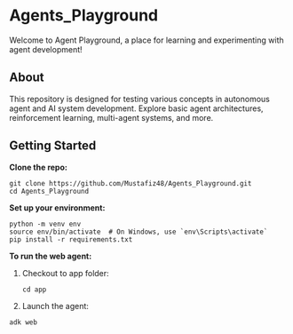 # Agents_Playground

Welcome to Agent Playground, a place for learning and experimenting with agent development!

## About

This repository is designed for testing various concepts in autonomous agent and AI system development. Explore basic agent architectures, reinforcement learning, multi-agent systems, and more.

## Getting Started

**Clone the repo:**

   ```
   git clone https://github.com/Mustafiz48/Agents_Playground.git
   cd Agents_Playground
   ```
**Set up your environment:**
```
python -m venv env
source env/bin/activate  # On Windows, use `env\Scripts\activate`
pip install -r requirements.txt
```

**To run the web agent:**

1. Checkout to app folder:
   ```
   cd app
   ```
2. Launch the agent:
```
adk web
```
